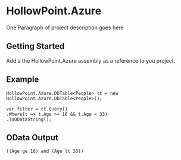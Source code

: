 # HollowPoint.Azure

One Paragraph of project description goes here

## Getting Started

Add a the HollowPoint.Azure assembly as a reference to you project.

## Example

```
HollowPoint.Azure.DbTable<People> tt = new HollowPoint.Azure.DbTable<People>();

var filter = tt.Query()
.Where(t => t.Age >= 16 && t.Age < 33)
.ToODataString();   

```
## OData Output

```
((Age ge 16) and (Age lt 33))
```

